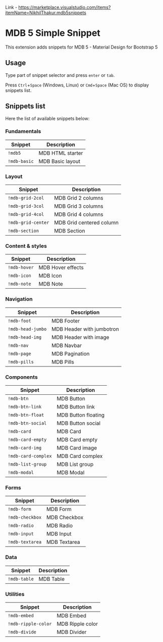 Link - https://marketplace.visualstudio.com/items?itemName=NikhilThakur.mdb5snippets

# MDB 5 Simple Snippet

This extension adds snippets for MDB 5 - Material Design for Bootstrap 5

## Usage

Type part of snippet selector and press `enter` or `tab`.

Press `Ctrl`+`Space` (Windows, Linux) or `Cmd`+`Space` (Mac OS) to display snippets list.

## Snippets list

Here the list of available snippets below:

### Fundamentals

| Snippet      | Description      |
| ------------ | ---------------- |
| `!mdb5`      | MDB HTML starter |
| `!mdb-basic` | MDB Basic layout |

### Layout

| Snippet            | Description              |
| ------------------ | ------------------------ |
| `!mdb-grid-2col`   | MDB Grid 2 columns       |
| `!mdb-grid-3col`   | MDB Grid 3 columns       |
| `!mdb-grid-4col`   | MDB Grid 4 columns       |
| `!mdb-grid-center` | MDB Grid centered column |
| `!mdb-section`     | MDB Section              |

### Content & styles

| Snippet      | Description       |
| ------------ | ----------------- |
| `!mdb-hover` | MDB Hover effects |
| `!mdb-icon`  | MDB Icon          |
| `!mdb-note`  | MDB Note          |

### Navigation

| Snippet           | Description               |
| ----------------- | ------------------------- |
| `!mdb-foot`       | MDB Footer                |
| `!mdb-head-jumbo` | MDB Header with jumbotron |
| `!mdb-head-img`   | MDB Header with image     |
| `!mdb-nav`        | MDB Navbar                |
| `!mdb-page`       | MDB Pagination            |
| `!mdb-pills`      | MDB Pills                 |

### Components

| Snippet             | Description         |
| ------------------- | ------------------- |
| `!mdb-btn`          | MDB Button          |
| `!mdb-btn-link`     | MDB Button link     |
| `!mdb-btn-float`    | MDB Button floating |
| `!mdb-btn-social`   | MDB Button social   |
| `!mdb-card`         | MDB Card            |
| `!mdb-card-empty`   | MDB Card empty      |
| `!mdb-card-img`     | MDB Card image      |
| `!mdb-card-complex` | MDB Card complex    |
| `!mdb-list-group`   | MDB List group      |
| `!mdb-modal`        | MDB Modal           |

### Forms

| Snippet         | Description  |
| --------------- | ------------ |
| `!mdb-form`     | MDB Form     |
| `!mdb-checkbox` | MDB Checkbox |
| `!mdb-radio`    | MDB Radio    |
| `!mdb-input`    | MDB Input    |
| `!mdb-textarea` | MDB Textarea |

### Data

| Snippet      | Description |
| ------------ | ----------- |
| `!mdb-table` | MDB Table   |

### Utilities

| Snippet             | Description      |
| ------------------- | ---------------- |
| `!mdb-embed`        | MDB Embed        |
| `!mdb-ripple-color` | MDB Ripple color |
| `!mdb-divide`       | MDB Divider      |
